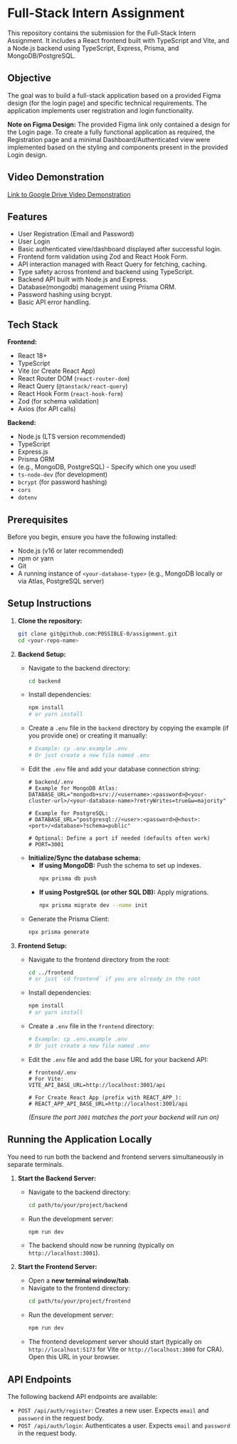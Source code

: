 # Full-Stack Intern Assignment

This repository contains the submission for the Full-Stack Intern Assignment. It includes a React frontend built with TypeScript and Vite, and a Node.js backend using TypeScript, Express, Prisma, and MongoDB/PostgreSQL.

## Objective

The goal was to build a full-stack application based on a provided Figma design (for the login page) and specific technical requirements. The application implements user registration and login functionality.

**Note on Figma Design:** The provided Figma link only contained a design for the Login page. To create a fully functional application as required, the Registration page and a minimal Dashboard/Authenticated view were implemented based on the styling and components present in the provided Login design.

## Video Demonstration

[Link to Google Drive Video Demonstration](https://drive.google.com/file/d/1xaNJXe3KUiFaIc5QSh4iy56vDXGqv5F6/view?usp=sharing) 

## Features

*   User Registration (Email and Password)
*   User Login
*   Basic authenticated view/dashboard displayed after successful login.
*   Frontend form validation using Zod and React Hook Form.
*   API interaction managed with React Query for fetching, caching.
*   Type safety across frontend and backend using TypeScript.
*   Backend API built with Node.js and Express.
*   Database(mongodb) management using Prisma ORM.
*   Password hashing using bcrypt.
*   Basic API error handling.

## Tech Stack

**Frontend:**

*   React 18+
*   TypeScript
*   Vite (or Create React App)
*   React Router DOM (`react-router-dom`)
*   React Query (`@tanstack/react-query`)
*   React Hook Form (`react-hook-form`)
*   Zod (for schema validation)
*   Axios (for API calls)

**Backend:**

*   Node.js (LTS version recommended)
*   TypeScript
*   Express.js
*   Prisma ORM
*   <your-database-type> (e.g., MongoDB, PostgreSQL) - Specify which one you used!
*   `ts-node-dev` (for development)
*   `bcrypt` (for password hashing)
*   `cors`
*   `dotenv`


## Prerequisites

Before you begin, ensure you have the following installed:

*   Node.js (v16 or later recommended)
*   npm or yarn
*   Git
*   A running instance of `<your-database-type>` (e.g., MongoDB locally or via Atlas, PostgreSQL server)

## Setup Instructions

1.  **Clone the repository:**
    ```bash
    git clone git@github.com:P0SSIBLE-0/assignment.git
    cd <your-repo-name>
    ```

2.  **Backend Setup:**
    *   Navigate to the backend directory:
        ```bash
        cd backend
        ```
    *   Install dependencies:
        ```bash
        npm install
        # or yarn install
        ```
    *   Create a `.env` file in the `backend` directory by copying the example (if you provide one) or creating it manually:
        ```bash
        # Example: cp .env.example .env
        # Or just create a new file named .env
        ```
    *   Edit the `.env` file and add your database connection string:
        ```dotenv
        # backend/.env
        # Example for MongoDB Atlas:
        DATABASE_URL="mongodb+srv://<username>:<password>@<your-cluster-url>/<your-database-name>?retryWrites=true&w=majority"

        # Example for PostgreSQL:
        # DATABASE_URL="postgresql://<user>:<password>@<host>:<port>/<database>?schema=public"

        # Optional: Define a port if needed (defaults often work)
        # PORT=3001
        ```
    *   **Initialize/Sync the database schema:**
        *   **If using MongoDB:** Push the schema to set up indexes.
            ```bash
            npx prisma db push
            ```
        *   **If using PostgreSQL (or other SQL DB):** Apply migrations.
            ```bash
            npx prisma migrate dev --name init
            ```
    *   Generate the Prisma Client:
        ```bash
        npx prisma generate
        ```

3.  **Frontend Setup:**
    *   Navigate to the frontend directory from the root:
        ```bash
        cd ../frontend
        # or just `cd frontend` if you are already in the root
        ```
    *   Install dependencies:
        ```bash
        npm install
        # or yarn install
        ```
    *   Create a `.env` file in the `frontend` directory:
        ```bash
        # Example: cp .env.example .env
        # Or just create a new file named .env
        ```
    *   Edit the `.env` file and add the base URL for your backend API:
        ```dotenv
        # frontend/.env
        # For Vite:
        VITE_API_BASE_URL=http://localhost:3001/api

        # For Create React App (prefix with REACT_APP_):
        # REACT_APP_API_BASE_URL=http://localhost:3001/api
        ```
        *(Ensure the port `3001` matches the port your backend will run on)*

## Running the Application Locally

You need to run both the backend and frontend servers simultaneously in separate terminals.

1.  **Start the Backend Server:**
    *   Navigate to the backend directory:
        ```bash
        cd path/to/your/project/backend
        ```
    *   Run the development server:
        ```bash
        npm run dev
        ```
    *   The backend should now be running (typically on `http://localhost:3001`).

2.  **Start the Frontend Server:**
    *   Open a **new terminal window/tab**.
    *   Navigate to the frontend directory:
        ```bash
        cd path/to/your/project/frontend
        ```
    *   Run the development server:
        ```bash
        npm run dev
        ```
    *   The frontend development server should start (typically on `http://localhost:5173` for Vite or `http://localhost:3000` for CRA). Open this URL in your browser.

## API Endpoints

The following backend API endpoints are available:

*   `POST /api/auth/register`: Creates a new user. Expects `email` and `password` in the request body.
*   `POST /api/auth/login`: Authenticates a user. Expects `email` and `password` in the request body.

